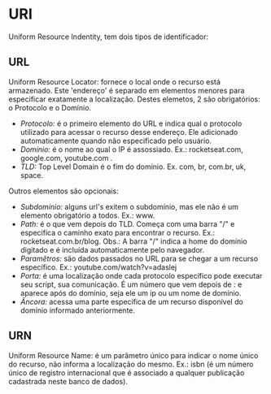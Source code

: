 # URI
Uniform Resource Indentity, tem dois tipos de identificador:

## URL
Uniform Resource Locator: fornece o local onde o recurso está armazenado.
Este 'endereço' é separado em elementos menores para especificar exatamente a localização. Destes elemetos, 2 são obrigatórios: o Protocolo e o Domínio.

- *Protocolo:* é o primeiro elemento do URL e indica qual o protocolo utilizado para acessar o recurso desse endereço. Ele adicionado automaticamente quando não especificado pelo usuário.
- *Domínio:* é o nome ao qual o IP é assossiado. Ex.: rocketseat.com, google.com, youtube.com .
- *TLD:* Top Level Domain é o fim do domínio. Ex. com, br, com.br, uk, space.

Outros elementos são opcionais:
- *Subdomínio:* alguns url's exitem o subdomínio, mas ele não é um elemento obrigatório a todos. Ex.: www.
- *Path:* é o que vem depois do TLD. Começa com uma barra "/" e especifíca o caminho exato para encontrar o recurso. Ex.: rocketseat.com.br/blog.
        Obs.: A barra "/" indica a home do domínio digitado e é incluída automaticamente pelo navegador.
- *Paramêtros:* são dados passados no URL para se chegar a um recurso específico. Ex.: youtube.com/watch?v=adaslej
- *Porta:* é uma localização onde cada protocolo específico pode executar seu script, sua comunicação. É um número que vem depois de : e aparece após do domínio, seja ele um ip ou um nome de domínio.
- *Âncora:* acessa uma parte específica de um recurso disponível do domínio informado anteriormente.


## URN 
Uniform Resource Name: é um parâmetro único para indicar o nome único do recurso, não informa a localização do mesmo.
Ex.: isbn (é um número único de registro internacional que é associado a qualquer publicação cadastrada neste banco de dados).